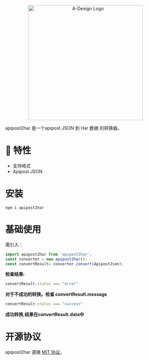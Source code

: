 <p align="center">
  <a href="https://adesign.apipost.cn/" target="_blank">
    <img alt="A-Design Logo" width="360" src="https://img.cdn.apipost.cn/cdn/opensource/apipost-opensource.svg" />
  </a>
</p>
apipost2har 是一个apipost JSON 到 Har 数据 的转换器。

# 🎉 特性

- 支持格式 
- Apipost JSON
# 安装

```shell
npm i apipost2har
```

# 基础使用
需引入：

```js
import apipost2har from 'apipost2har';
const converter = new apipost2har();
const convertResult= converter.convert(ApipostJson);
```
**检查结果:**

```js
convertResult.status === "error"
```
**对于不成功的转换。检查 convertResult.message**

```js
convertResult.status === "success"
```
**成功转换,结果在convertResult.data中**

# 开源协议

apipost2har 遵循 [MIT 协议](https://github.com/Apipost-Team/apipost2har)。
